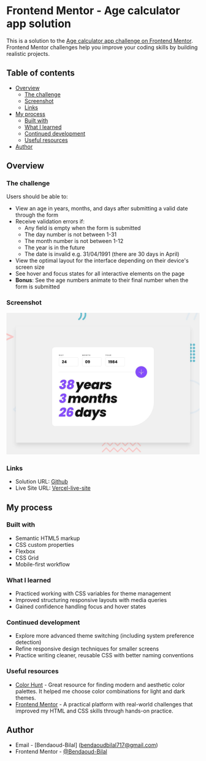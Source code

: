 # Frontend Mentor - Age calculator app solution

This is a solution to the [Age calculator app challenge on Frontend Mentor](https://www.frontendmentor.io/challenges/age-calculator-app-dF9DFFpj-Q). Frontend Mentor challenges help you improve your coding skills by building realistic projects. 

## Table of contents

- [Overview](#overview)
  - [The challenge](#the-challenge)
  - [Screenshot](#screenshot)
  - [Links](#links)
- [My process](#my-process)
  - [Built with](#built-with)
  - [What I learned](#what-i-learned)
  - [Continued development](#continued-development)
  - [Useful resources](#useful-resources)
- [Author](#author)




## Overview

### The challenge

Users should be able to:

- View an age in years, months, and days after submitting a valid date through the form
- Receive validation errors if:
  - Any field is empty when the form is submitted
  - The day number is not between 1-31
  - The month number is not between 1-12
  - The year is in the future
  - The date is invalid e.g. 31/04/1991 (there are 30 days in April)
- View the optimal layout for the interface depending on their device's screen size
- See hover and focus states for all interactive elements on the page
- **Bonus**: See the age numbers animate to their final number when the form is submitted


### Screenshot

![Website preview](./preview.jpg)


### Links

- Solution URL: [Github](https://github.com/Bendaoud-Bilal/AgeCalculator)
- Live Site URL: [Vercel-live-site](https://age-calculator-puce-eight.vercel.app/)

## My process

### Built with

- Semantic HTML5 markup
- CSS custom properties
- Flexbox
- CSS Grid
- Mobile-first workflow




### What I learned
- Practiced working with CSS variables for theme management  
- Improved structuring responsive layouts with media queries  
- Gained confidence handling focus and hover states  

### Continued development
- Explore more advanced theme switching (including system preference detection)  
- Refine responsive design techniques for smaller screens  
- Practice writing cleaner, reusable CSS with better naming conventions  



### Useful resources

- [Color Hunt](https://colorhunt.co/) - Great resource for finding modern and aesthetic color palettes. It helped me choose color combinations for light and dark themes.  
- [Frontend Mentor](https://www.frontendmentor.io/) - A practical platform with real-world challenges that improved my HTML and CSS skills through hands-on practice.  




## Author

- Email - [Bendaoud-Bilal] (bendaoudbilal717@gmail.com)
- Frontend Mentor - [@Bendaoud-Bilal](https://www.frontendmentor.io/profile/Bendaoud-Bilal)







